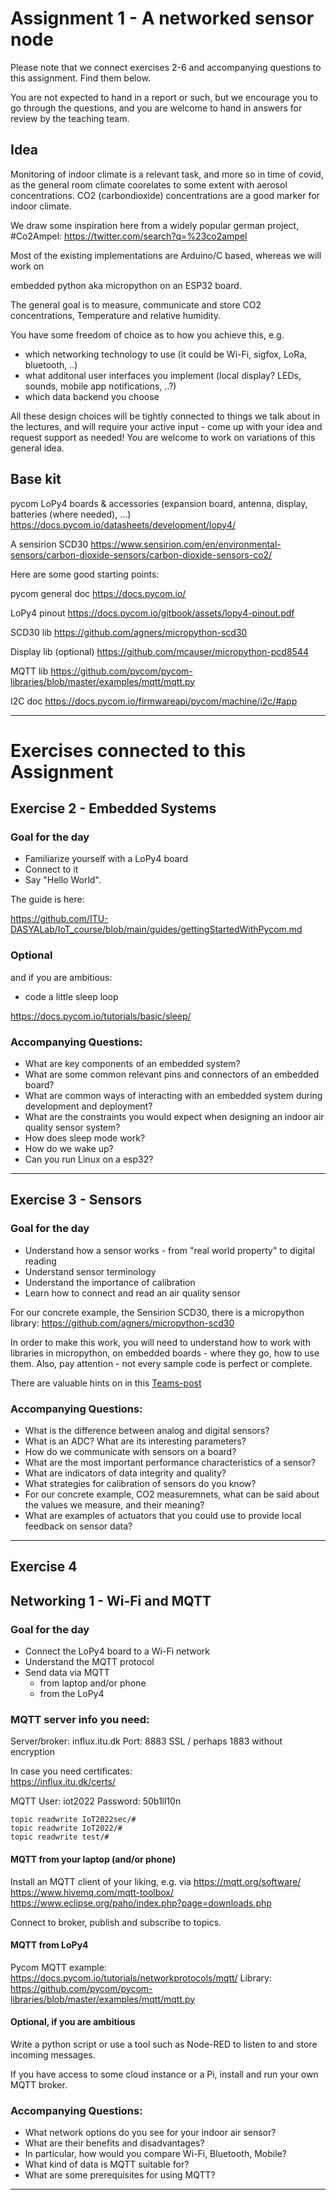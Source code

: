 # Assignment 1 - A networked sensor node

Please note that we connect exercises 2-6 and accompanying questions to this assignment.
Find them below.

You are not expected to hand in a report or such, but we encourage you to go through the questions,
and you are welcome to hand in answers for review by the teaching team.

## Idea

Monitoring of indoor climate is a relevant task, and more so in time of covid,
as the general room climate coorelates to some extent with aerosol concentrations.
CO2 (carbondioxide) concentrations are a good marker for indoor climate.

We draw some inspiration here from a widely popular german project, #Co2Ampel:
https://twitter.com/search?q=%23co2ampel

Most of the existing implementations are Arduino/C based, whereas we will work on

embedded python aka micropython on an ESP32 board.

The general goal is to measure, communicate and store CO2 concentrations, Temperature and relative humidity.

You have some freedom of choice as to how you achieve this, e.g.

- which networking technology to use (it could be Wi-Fi, sigfox, LoRa, bluetooth, ..)
- what additonal user interfaces you implement (local display? LEDs, sounds, mobile app notifications, ..?)
- which data backend you choose

All these design choices will be tightly connected to things we talk about in the lectures, and will require your active input -
come up with your idea and request support as needed! You are welcome to work on variations of this general idea.

## Base kit

pycom LoPy4 boards & accessories (expansion board, antenna, display, batteries (where needed), ...)
https://docs.pycom.io/datasheets/development/lopy4/

A sensirion SCD30
https://www.sensirion.com/en/environmental-sensors/carbon-dioxide-sensors/carbon-dioxide-sensors-co2/


Here are some good starting points:

pycom general doc
https://docs.pycom.io/

LoPy4 pinout
https://docs.pycom.io/gitbook/assets/lopy4-pinout.pdf

SCD30 lib
https://github.com/agners/micropython-scd30

Display lib (optional)
https://github.com/mcauser/micropython-pcd8544

MQTT lib
https://github.com/pycom/pycom-libraries/blob/master/examples/mqtt/mqtt.py

I2C doc
https://docs.pycom.io/firmwareapi/pycom/machine/i2c/#app

---

# Exercises connected to this Assignment


## Exercise 2 - Embedded Systems

### Goal for the day

  * Familiarize yourself with a LoPy4 board
  * Connect to it
  * Say "Hello World".

The guide is here:

https://github.com/ITU-DASYALab/IoT_course/blob/main/guides/gettingStartedWithPycom.md

### Optional

and if you are ambitious:

  * code a little sleep loop

https://docs.pycom.io/tutorials/basic/sleep/


### Accompanying Questions:

  * What are key components of an embedded system?
  * What are some common relevant pins and connectors of an embedded board?
  * What are common ways of interacting with an embedded system during development and deployment?
  * What are the constraints you would expect when designing an indoor air quality sensor system?
  * How does sleep mode work? 
  * How do we wake up?
  * Can you run Linux on a esp32?

---

## Exercise 3 - Sensors

### Goal for the day

  * Understand how a sensor works - from "real world property" to digital reading
  * Understand sensor terminology
  * Understand the importance of calibration
  * Learn how to connect and read an air quality sensor

For our concrete example, the Sensirion SCD30, there is a micropython library:
https://github.com/agners/micropython-scd30

In order to make this work, you will need to understand how to work with libraries in micropython,
on embedded boards - where they go, how to use them.
Also, pay attention - not every sample code is perfect or complete.

There are valuable hints on in this [Teams-post](https://teams.microsoft.com/l/message/19:ebx-0qQEyExpjRK8hQpPJFXx72WsjsymOEbmUx8r3dY1@thread.tacv2/1644422368141?tenantId=bea229b6-7a08-4086-b44c-71f57f716bdb&groupId=5b99cef7-1831-4e1d-8a36-06654ffca320&parentMessageId=1644422368141&teamName=IoT2022&channelName=General&createdTime=1644422368141)

### Accompanying Questions:

- What is the difference between analog and digital sensors?
- What is an ADC? What are its interesting parameters?
- How do we communicate with sensors on a board?
- What are the most important performance characteristics of a sensor?
- What are indicators of data integrity and quality?
- What strategies for calibration of sensors do you know?
- For our concrete example, CO2 measuremnets, what can be said about the values we measure, and their meaning?
- What are examples of actuators that you could use to provide local feedback on sensor data?

---

## Exercise 4
## Networking 1 - Wi-Fi and MQTT

### Goal for the day

  * Connect the LoPy4 board to a Wi-Fi network
  * Understand the MQTT protocol
  * Send data via MQTT
    * from laptop and/or phone
    * from the LoPy4

### MQTT server info you need:

Server/broker:	influx.itu.dk
Port:		8883 SSL / perhaps 1883 without encryption

In case you need certificates:	
		https://influx.itu.dk/certs/

MQTT User:	iot2022
Password:	50b1ll10n

	topic readwrite IoT2022sec/#
	topic readwrite IoT2022/#
	topic readwrite test/#




#### MQTT from your laptop (and/or phone)

Install an MQTT client of your liking, e.g. via
https://mqtt.org/software/
https://www.hivemq.com/mqtt-toolbox/
https://www.eclipse.org/paho/index.php?page=downloads.php

Connect to broker, publish and subscribe to topics.


#### MQTT from LoPy4

Pycom MQTT example: 
https://docs.pycom.io/tutorials/networkprotocols/mqtt/
Library:
https://github.com/pycom/pycom-libraries/blob/master/examples/mqtt/mqtt.py

#### Optional, if you are ambitious

Write a python script or use a tool such as Node-RED to listen to and store incoming messages.

If you have access to some cloud instance or a Pi, install and run your own MQTT broker.


### Accompanying Questions:

- What network options do you see for your indoor air sensor?
- What are their benefits and disadvantages?
- In particular, how would you compare Wi-Fi, Bluetooth, Mobile?
- What kind of data is MQTT suitable for?
- What are some prerequisites for using MQTT?

---




